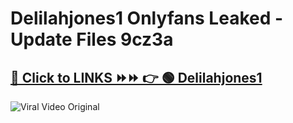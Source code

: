 
 # Delilahjones1 Onlyfans Leaked - Update Files 9cz3a

## <h2><a href="https://clipsfans.com/Delilahjones1&ref=git">🔗 Click to LINKS ⏩⏩ 👉 🟢 Delilahjones1 </a></h2>

<a href="https://clipsfans.com/Delilahjones1&ref=git" rel="nofollow" data-target="animated-image.originalLink"><img src="https://i.ibb.co.com/xMMVF88/686577567.gif" alt="Viral Video Original" style="max-width: 100%; display: inline-block;" data-target="animated-image.originalImage"></a>


